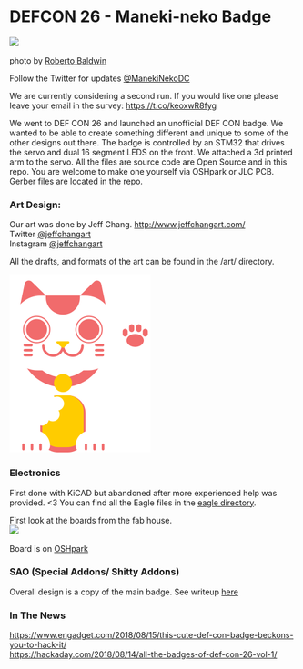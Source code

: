 # DEFCON 26 - Maneki-neko Badge

<img src="https://s.aolcdn.com/hss/storage/midas/ebe9d6d81b8137bad3f8d598eb911a2c/206596447/nekobadge-ed.gif" />  

photo by [Roberto Baldwin](https://twitter.com/@strngwys)  


Follow the Twitter for updates [@ManekiNekoDC](https://twitter.com/ManekiNekoDC)  


We are currently considering a second run. If you would like one please leave your email in the survey: https://t.co/keoxwR8fyg  

We went to DEF CON 26 and launched an unofficial DEF CON badge. We wanted to be able to create something different and unique to some of the other designs out there. The badge is controlled by an STM32 that drives the servo and dual 16 segment LEDS on the front. We attached a 3d printed arm to the servo. All the files are source code are Open Source and in this repo. You are welcome to make one yourself via OSHpark or JLC PCB. Gerber files are located in the repo.  

### Art Design:
Our art was done by Jeff Chang.
http://www.jeffchangart.com/  
Twitter [@jeffchangart](https://twitter.com/jeffchangart)  
Instagram [@jeffchangart](https://instagram.com/jeffchangart)  

All the drafts, and formats of the art can be found in the /art/ directory.

<img src="https://github.com/SeanLeftBelow/defcon26-meow/blob/master/art/meow_v4_nogray.png" />

### Electronics

First done with KiCAD but abandoned after more experienced help was provided. <3
You can find all the Eagle files in the [eagle directory](https://github.com/SeanLeftBelow/defcon26-meow/tree/master/pcb/eagle).

First look at the boards from the fab house.  
<img src="https://github.com/SeanLeftBelow/defcon26-meow/blob/master/photos/fab.jpg" />

Board is on [OSHpark](https://oshpark.com/shared_projects/X3Hxcson)

### SAO (Special Addons/ Shitty Addons)

Overall design is a copy of the main badge. See writeup [here](https://github.com/SeanLeftBelow/defcon26-meow/tree/master/addon)

### In The News

https://www.engadget.com/2018/08/15/this-cute-def-con-badge-beckons-you-to-hack-it/  
https://hackaday.com/2018/08/14/all-the-badges-of-def-con-26-vol-1/
